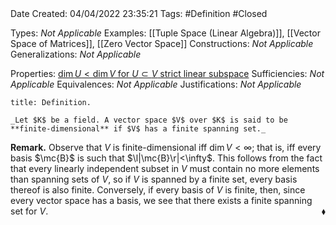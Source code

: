 <br />
<br />

Date Created: 04/04/2022 23:35:21
Tags: #Definition #Closed

Types: _Not Applicable_
Examples: [[Tuple Space (Linear Algebra)]], [[Vector Space of Matrices]], [[Zero Vector Space]]
Constructions: _Not Applicable_
Generalizations: _Not Applicable_

Properties: [$\dim U<\dim V$ for $U\subset V$ strict linear subspace](Dimension%20of%20proper%20subspace%20strictly%20less%20than%20dimension%20of%20vector%20space%20(finite-dim.).md)
Sufficiencies: _Not Applicable_
Equivalences: _Not Applicable_
Justifications: _Not Applicable_

``` ad-Definition
title: Definition.

_Let $K$ be a field. A vector space $V$ over $K$ is said to be **finite-dimensional** if $V$ has a finite spanning set._

```

**Remark.** Observe that $V$ is finite-dimensional iff $\dim V<\infty$; that is, iff every basis $\mc{B}$ is such that $\l|\mc{B}\r|<\infty$. This follows from the fact that every linearly independent subset in $V$ must contain no more elements than spanning sets of $V$, so if $V$ is spanned by a finite set, every basis thereof is also finite. Conversely, if every basis of $V$ is finite, then, since every vector space has a basis, we see that there exists a finite spanning set for $V$.<span style="float:right;">$\blacklozenge$</span>
